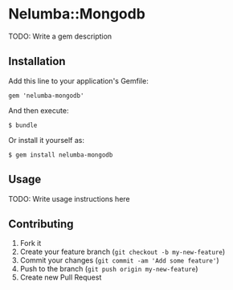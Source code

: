 # Nelumba::Mongodb

TODO: Write a gem description

## Installation

Add this line to your application's Gemfile:

    gem 'nelumba-mongodb'

And then execute:

    $ bundle

Or install it yourself as:

    $ gem install nelumba-mongodb

## Usage

TODO: Write usage instructions here

## Contributing

1. Fork it
2. Create your feature branch (`git checkout -b my-new-feature`)
3. Commit your changes (`git commit -am 'Add some feature'`)
4. Push to the branch (`git push origin my-new-feature`)
5. Create new Pull Request
